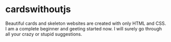 # cardswithoutjs
Beautiful cards and skeleton websites are created with only HTML and CSS. I am a complete beginner and geeting started now. I will surely go through all your crazy or stupid suggestions.

